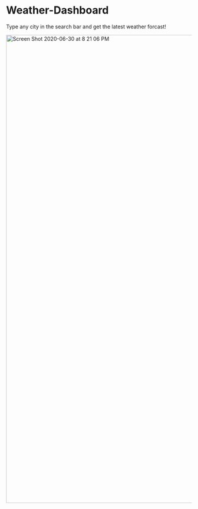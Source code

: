 # Weather-Dashboard

Type any city in the search bar and get the latest weather forcast! 

<img width="1270" alt="Screen Shot 2020-06-30 at 8 21 06 PM" src="https://user-images.githubusercontent.com/64607428/86189412-847e6180-bb0f-11ea-8537-fce297a5349a.png">
